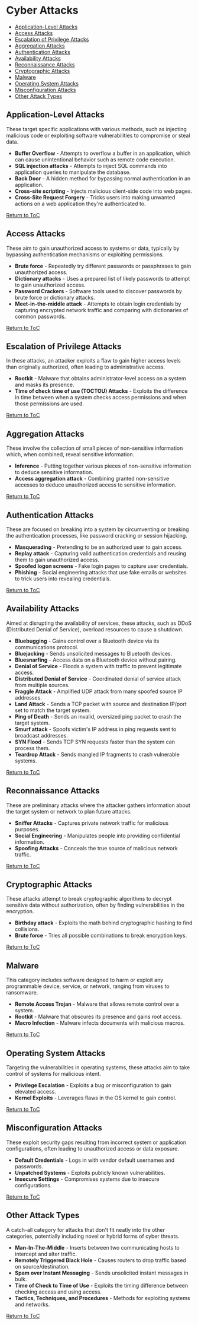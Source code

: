 # Cyber Attacks

- [Application-Level Attacks](#application-level-attacks)
- [Access Attacks](#access-attacks)  
- [Escalation of Privilege Attacks](#escalation-of-privilege-attacks)
- [Aggregation Attacks](#aggregation-attacks)
- [Authentication Attacks](#authentication-attacks)
- [Availability Attacks](#availability-attacks) 
- [Reconnaissance Attacks](#reconnaissance-attacks)
- [Cryptographic Attacks](#cryptographic-attacks)  
- [Malware](#malware)
- [Operating System Attacks](#operating-system-attacks)
- [Misconfiguration Attacks](#misconfiguration-attacks) 
- [Other Attack Types](#other-attack-types)

## Application-Level Attacks

These target specific applications with various methods, such as injecting malicious code or exploiting software vulnerabilities to compromise or steal data.

- **Buffer Overflow** - Attempts to overflow a buffer in an application, which can cause unintentional behavior such as remote code execution.
- **SQL injection attacks** - Attempts to inject SQL commands into application queries to manipulate the database. 
- **Back Door** - A hidden method for bypassing normal authentication in an application.
- **Cross-site scripting** - Injects malicious client-side code into web pages.
- **Cross-Site Request Forgery** - Tricks users into making unwanted actions on a web application they're authenticated to.

[Return to ToC](#cyber-attacks)

## Access Attacks

These aim to gain unauthorized access to systems or data, typically by bypassing authentication mechanisms or exploiting permissions.

- **Brute force** - Repeatedly try different passwords or passphrases to gain unauthorized access.
- **Dictionary attacks** - Uses a prepared list of likely passwords to attempt to gain unauthorized access. 
- **Password Crackers** - Software tools used to discover passwords by brute force or dictionary attacks.
- **Meet-in-the-middle attack** - Attempts to obtain login credentials by capturing encrypted network traffic and comparing with dictionaries of common passwords.

[Return to ToC](#cyber-attacks)

## Escalation of Privilege Attacks  

In these attacks, an attacker exploits a flaw to gain higher access levels than originally authorized, often leading to administrative access.

- **Rootkit** - Malware that obtains administrator-level access on a system and masks its presence.
- **Time of check time of use (TOCTOU) Attacks** - Exploits the difference in time between when a system checks access permissions and when those permissions are used.

[Return to ToC](#cyber-attacks)

## Aggregation Attacks

These involve the collection of small pieces of non-sensitive information which, when combined, reveal sensitive information.

- **Inference** - Putting together various pieces of non-sensitive information to deduce sensitive information.
- **Access aggregation attack** - Combining granted non-sensitive accesses to deduce unauthorized access to sensitive information.

[Return to ToC](#cyber-attacks)  

## Authentication Attacks

These are focused on breaking into a system by circumventing or breaking the authentication processes, like password cracking or session hijacking.

- **Masquerading** - Pretending to be an authorized user to gain access.  
- **Replay attack** - Capturing valid authentication credentials and reusing them to gain unauthorized access.
- **Spoofed logon screens** - Fake login pages to capture user credentials. 
- **Phishing** - Social engineering attacks that use fake emails or websites to trick users into revealing credentials.

[Return to ToC](#cyber-attacks)

## Availability Attacks

Aimed at disrupting the availability of services, these attacks, such as DDoS (Distributed Denial of Service), overload resources to cause a shutdown.

- **Bluebugging** - Gains control over a Bluetooth device via its communications protocol.
- **Bluejacking** - Sends unsolicited messages to Bluetooth devices.  
- **Bluesnarfing** - Access data on a Bluetooth device without pairing.
- **Denial of Service** - Floods a system with traffic to prevent legitimate access.
- **Distributed Denial of Service** - Coordinated denial of service attack from multiple sources.  
- **Fraggle Attack** - Amplified UDP attack from many spoofed source IP addresses.
- **Land Attack** - Sends a TCP packet with source and destination IP/port set to match the target system.
- **Ping of Death** - Sends an invalid, oversized ping packet to crash the target system.
- **Smurf attack** - Spoofs victim's IP address in ping requests sent to broadcast addresses.
- **SYN Flood** - Sends TCP SYN requests faster than the system can process them. 
- **Teardrop Attack** - Sends mangled IP fragments to crash vulnerable systems.

[Return to ToC](#cyber-attacks)

## Reconnaissance Attacks  

These are preliminary attacks where the attacker gathers information about the target system or network to plan future attacks.

- **Sniffer Attacks** - Captures private network traffic for malicious purposes.  
- **Social Engineering** - Manipulates people into providing confidential information.
- **Spoofing Attacks** - Conceals the true source of malicious network traffic.

[Return to ToC](#cyber-attacks)

## Cryptographic Attacks

These attacks attempt to break cryptographic algorithms to decrypt sensitive data without authorization, often by finding vulnerabilities in the encryption.

- **Birthday attack** - Exploits the math behind cryptographic hashing to find collisions.  
- **Brute force** - Tries all possible combinations to break encryption keys.

[Return to ToC](#cyber-attacks)

## Malware

This category includes software designed to harm or exploit any programmable device, service, or network, ranging from viruses to ransomware.

- **Remote Access Trojan** - Malware that allows remote control over a system.
- **Rootkit** - Malware that obscures its presence and gains root access.
- **Macro Infection** - Malware infects documents with malicious macros.

[Return to ToC](#cyber-attacks) 

## Operating System Attacks

Targeting the vulnerabilities in operating systems, these attacks aim to take control of systems for malicious intent.

- **Privilege Escalation** - Exploits a bug or misconfiguration to gain elevated access.
- **Kernel Exploits** - Leverages flaws in the OS kernel to gain control.

[Return to ToC](#cyber-attacks)

## Misconfiguration Attacks

These exploit security gaps resulting from incorrect system or application configurations, often leading to unauthorized access or data exposure.

- **Default Credentials** - Logs in with vendor default usernames and passwords.
- **Unpatched Systems** - Exploits publicly known vulnerabilities.
- **Insecure Settings** - Compromises systems due to insecure configurations.

[Return to ToC](#cyber-attacks)

## Other Attack Types

A catch-all category for attacks that don't fit neatly into the other categories, potentially including novel or hybrid forms of cyber threats.

- **Man-In-The-Middle** - Inserts between two communicating hosts to intercept and alter traffic. 
- **Remotely Triggered Black Hole** - Causes routers to drop traffic based on source/destination.
- **Spam over Instant Messaging** - Sends unsolicited instant messages in bulk.  
- **Time of Check to Time of Use** - Exploits the timing difference between checking access and using access.
- **Tactics, Techniques, and Procedures** - Methods for exploiting systems and networks.

[Return to ToC](#cyber-attacks)
